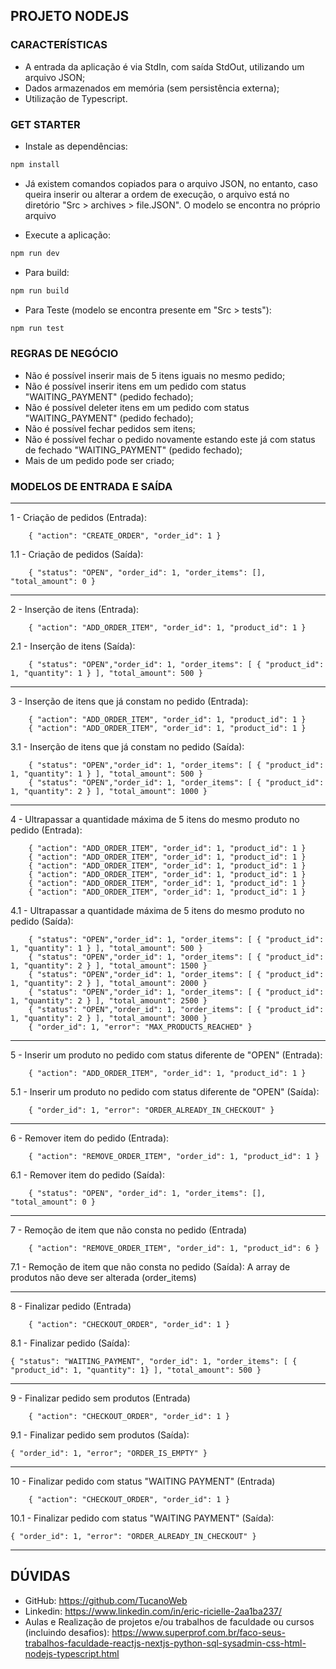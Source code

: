 ## PROJETO NODEJS

### CARACTERÍSTICAS

- A entrada da aplicação é via StdIn, com saída StdOut, utilizando um arquivo JSON;
- Dados armazenados em memória (sem persistência externa);
- Utilização de Typescript.

### GET STARTER

- Instale as dependências:
```bash
npm install
```

- Já existem comandos copiados para o arquivo JSON, no entanto, caso queira inserir ou alterar a ordem de execução, o arquivo está no diretório "Src > archives > file.JSON". O modelo se encontra no próprio arquivo

- Execute a aplicação:
```bash
npm run dev
```

- Para build:
```bash
npm run build
```

- Para Teste (modelo se encontra presente em "Src > tests"):
```bash
npm run test
```

### REGRAS DE NEGÓCIO

- Não é possível inserir mais de 5 itens iguais no mesmo pedido;
- Não é possível inserir itens em um pedido com status "WAITING_PAYMENT" (pedido fechado);
- Não é possível deleter itens em um pedido com status "WAITING_PAYMENT" (pedido fechado);
- Não é possível fechar pedidos sem itens;
- Não é possível fechar o pedido novamente estando este já com status de fechado  "WAITING_PAYMENT" (pedido fechado);
- Mais de um pedido pode ser criado;

### MODELOS DE ENTRADA E SAÍDA

------------------
1 - Criação de pedidos (Entrada):
```
    { "action": "CREATE_ORDER", "order_id": 1 }
```

1.1 - Criação de pedidos (Saída):
```
    { "status": "OPEN", "order_id": 1, "order_items": [], "total_amount": 0 }
```
------------------

2 - Inserção de itens (Entrada):
```
    { "action": "ADD_ORDER_ITEM", "order_id": 1, "product_id": 1 }
```

2.1 - Inserção de itens  (Saída):
```
    { "status": "OPEN","order_id": 1, "order_items": [ { "product_id": 1, "quantity": 1 } ], "total_amount": 500 }
```
------------------

3 - Inserção de itens que já constam no pedido (Entrada):
```
    { "action": "ADD_ORDER_ITEM", "order_id": 1, "product_id": 1 }
    { "action": "ADD_ORDER_ITEM", "order_id": 1, "product_id": 1 }
```

3.1 - Inserção de itens que já constam no pedido  (Saída):
```
    { "status": "OPEN","order_id": 1, "order_items": [ { "product_id": 1, "quantity": 1 } ], "total_amount": 500 }
    { "status": "OPEN","order_id": 1, "order_items": [ { "product_id": 1, "quantity": 2 } ], "total_amount": 1000 }
```
------------------

4 - Ultrapassar a quantidade máxima de 5 itens do mesmo produto no pedido (Entrada):
```
    { "action": "ADD_ORDER_ITEM", "order_id": 1, "product_id": 1 }
    { "action": "ADD_ORDER_ITEM", "order_id": 1, "product_id": 1 }
    { "action": "ADD_ORDER_ITEM", "order_id": 1, "product_id": 1 }
    { "action": "ADD_ORDER_ITEM", "order_id": 1, "product_id": 1 }
    { "action": "ADD_ORDER_ITEM", "order_id": 1, "product_id": 1 }
    { "action": "ADD_ORDER_ITEM", "order_id": 1, "product_id": 1 }

```

4.1 - Ultrapassar a quantidade máxima de 5 itens do mesmo produto no pedido  (Saída):
```
    { "status": "OPEN","order_id": 1, "order_items": [ { "product_id": 1, "quantity": 1 } ], "total_amount": 500 }
    { "status": "OPEN","order_id": 1, "order_items": [ { "product_id": 1, "quantity": 2 } ], "total_amount": 1500 }
    { "status": "OPEN","order_id": 1, "order_items": [ { "product_id": 1, "quantity": 2 } ], "total_amount": 2000 }
    { "status": "OPEN","order_id": 1, "order_items": [ { "product_id": 1, "quantity": 2 } ], "total_amount": 2500 }
    { "status": "OPEN","order_id": 1, "order_items": [ { "product_id": 1, "quantity": 2 } ], "total_amount": 3000 }
    { "order_id": 1, "error": "MAX_PRODUCTS_REACHED" }

```
------------------

5 - Inserir um produto no pedido com status diferente de "OPEN" (Entrada):
```
    { "action": "ADD_ORDER_ITEM", "order_id": 1, "product_id": 1 }
```

5.1 - Inserir um produto no pedido com status diferente de "OPEN" (Saída):
```
    { "order_id": 1, "error": "ORDER_ALREADY_IN_CHECKOUT" }
```
------------------

6 - Remover item do pedido (Entrada):
```
    { "action": "REMOVE_ORDER_ITEM", "order_id": 1, "product_id": 1 }
```

6.1 - Remover item do pedido (Saída):
```
    { "status": "OPEN", "order_id": 1, "order_items": [], "total_amount": 0 }
```
------------------

7 - Remoção de item que não consta no pedido (Entrada)
```
    { "action": "REMOVE_ORDER_ITEM", "order_id": 1, "product_id": 6 }
```

7.1 - Remoção de item que não consta no pedido (Saída): A array de produtos não deve ser alterada (order_items)

------------------

8 - Finalizar pedido (Entrada)
```
    { "action": "CHECKOUT_ORDER", "order_id": 1 }
```

8.1 - Finalizar pedido (Saída):
```
{ "status": "WAITING_PAYMENT", "order_id": 1, "order_items": [ { "product_id": 1, "quantity": 1} ], "total_amount": 500 }
```

------------------

9 - Finalizar pedido sem produtos (Entrada)
```
    { "action": "CHECKOUT_ORDER", "order_id": 1 }
```

9.1 - Finalizar pedido sem produtos (Saída):
```
{ "order_id": 1, "error"; "ORDER_IS_EMPTY" }
```

------------------

10 - Finalizar pedido com status "WAITING PAYMENT" (Entrada)
```
    { "action": "CHECKOUT_ORDER", "order_id": 1 }
```

10.1 - Finalizar pedido com status "WAITING PAYMENT"  (Saída):
```
{ "order_id": 1, "error": "ORDER_ALREADY_IN_CHECKOUT" }
```

------------------


## DÚVIDAS
- GitHub: https://github.com/TucanoWeb
- Linkedin: https://www.linkedin.com/in/eric-ricielle-2aa1ba237/
- Aulas e Realização de projetos e/ou trabalhos de faculdade ou cursos (incluindo desafios): https://www.superprof.com.br/faco-seus-trabalhos-faculdade-reactjs-nextjs-python-sql-sysadmin-css-html-nodejs-typescript.html